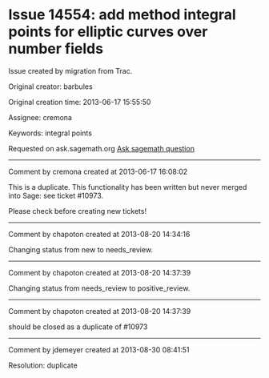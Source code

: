# Issue 14554: add method integral points for elliptic curves over number fields

Issue created by migration from Trac.

Original creator: barbules

Original creation time: 2013-06-17 15:55:50

Assignee: cremona

Keywords: integral points

Requested on ask.sagemath.org
[Ask sagemath question](http://ask.sagemath.org/question/2375/)


---

Comment by cremona created at 2013-06-17 16:08:02

This is a duplicate.  This functionality has been written but never merged into Sage: see ticket #10973.

Please check before creating new tickets!


---

Comment by chapoton created at 2013-08-20 14:34:16

Changing status from new to needs_review.


---

Comment by chapoton created at 2013-08-20 14:37:39

Changing status from needs_review to positive_review.


---

Comment by chapoton created at 2013-08-20 14:37:39

should be closed as a duplicate of #10973


---

Comment by jdemeyer created at 2013-08-30 08:41:51

Resolution: duplicate
